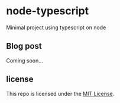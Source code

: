 # node-typescript

Minimal project using typescript on node

## Blog post

Coming soon...

## license

This repo is licensed under the [MIT License](LICENSE).